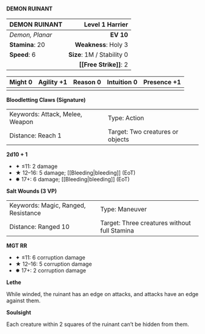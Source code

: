 #### DEMON RUINANT

| DEMON RUINANT   |        **Level 1 Harrier** |
| :-------------- | -------------------------: |
| *Demon, Planar* |                  **EV 10** |
| **Stamina**: 20 |       **Weakness**: Holy 3 |
| **Speed**: 6    | **Size**: 1M / Stability 0 |
|                 |     **[[Free Strike]]**: 2 |

| **Might** 0 | **Agility** +1 | **Reason** 0 | **Intuition** 0 | **Presence** +1 |
| ----------- | -------------- | ------------ | --------------- | --------------- |
|             |                |              |                 |                 |

**Bloodletting Claws (Signature)**

|                                 |                                  |
| :------------------------------ | :------------------------------- |
| Keywords: Attack, Melee, Weapon | Type: Action                     |
| Distance: Reach 1               | Target: Two creatures or objects |

**2d10 + 1**

- ✦ ≤11: 2 damage
- ★ 12–16: 5 damage; [[Bleeding|bleeding]] (EoT)
- ✸ 17+: 6 damage; [[Bleeding|bleeding]] (EoT)

**Salt Wounds (3 VP)**

|                                     |                                              |
| :---------------------------------- | :------------------------------------------- |
| Keywords: Magic, Ranged, Resistance | Type: Maneuver                               |
| Distance: Ranged 10                 | Target: Three creatures without full Stamina |

**MGT RR**

- ✦ ≤11: 6 corruption damage
- ★ 12–16: 5 corruption damage
- ✸ 17+: 2 corruption damage

**Lethe**

While winded, the ruinant has an edge on attacks, and attacks have an edge against them.

**Soulsight**

Each creature within 2 squares of the ruinant can’t be hidden from them.
